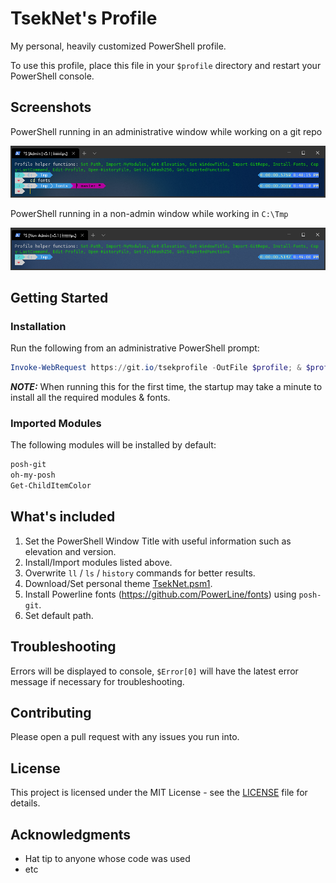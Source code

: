 # TsekNet's Profile

My personal, heavily customized PowerShell profile.

To use this profile, place this file in your `$profile`
directory and restart your PowerShell console.

## Screenshots

PowerShell running in an administrative window while working on a git repo

![PowerShell Admin](Admin_Git.png)

PowerShell running in a non-admin window while working in `C:\Tmp`

![PowerShell Non-Admin](Non-Admin.png)

## Getting Started

### Installation

Run the following from an administrative PowerShell prompt:

```powershell
Invoke-WebRequest https://git.io/tsekprofile -OutFile $profile; & $profile -Verbose
```

**_NOTE:_** When running this for the first time, the startup may take a minute to install all the required modules & fonts.

### Imported Modules

The following modules will be installed by default:

```powershell {.good}
posh-git
oh-my-posh
Get-ChildItemColor
```

## What's included

1. Set the PowerShell Window Title with useful information such as elevation and version.
2. Install/Import modules listed above.
3. Overwrite `ll` / `ls` / `history` commands for better results.
4. Download/Set personal theme [TsekNet.psm1](Themes/TsekNet.psm1).
5. Install Powerline fonts (https://github.com/PowerLine/fonts) using `posh-git`.
6. Set default path.

## Troubleshooting

Errors will be displayed to console, `$Error[0]` will have the latest error message if necessary for troubleshooting.

## Contributing

Please open a pull request with any issues you run into.

## License

This project is licensed under the MIT License - see the [LICENSE](LICENSE) file for details.

## Acknowledgments

* Hat tip to anyone whose code was used
* etc
